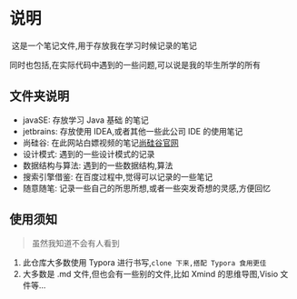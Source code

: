 # 说明

​	这是一个笔记文件,用于存放我在学习时候记录的笔记

同时也包括,在实际代码中遇到的一些问题,可以说是我的毕生所学的所有

## 文件夹说明

*   javaSE: 存放学习 Java 基础 的笔记
*   jetbrains: 存放使用 IDEA,或者其他一些此公司 IDE 的使用笔记
*   尚硅谷: 在此网站白嫖视频的笔记[尚硅谷官网](https://atguigu.com/)
*   设计模式: 遇到的一些设计模式的记录
*   数据结构与算法: 遇到的一些数据结构,算法
*   搜索引擎借鉴: 在百度过程中,觉得可以记录的一些笔记
*   随意随笔: 记录一些自己的所思所想,或者一些突发奇想的灵感,方便回忆

## 使用须知

>   虽然我知道不会有人看到

1.  此仓库大多数使用 Typora 进行书写,```clone 下来,搭配 Typora 食用更佳```
2.  大多数是 .md 文件,但也会有一些别的文件,比如 Xmind 的思维导图,Visio 文件等...